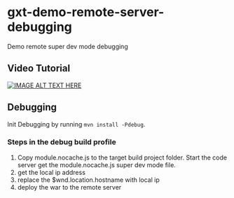 # gxt-demo-remote-server-debugging
Demo remote super dev mode debugging

## Video Tutorial
[![IMAGE ALT TEXT HERE](https://img.youtube.com/vi/vxwdI6GWYOY/0.jpg)](https://www.youtube.com/watch?v=YvxwdI6GWYOY)

## Debugging
Init Debugging by running `mvn install -Pdebug`. 

### Steps in the debug build profile

1. Copy module.nocache.js to the target build project folder. Start the code server get the module.nocache.js super dev mode file.
2. get the local ip address
3. replace the $wnd.location.hostname with local ip
4. deploy the war to the remote server
